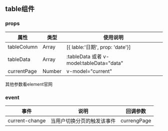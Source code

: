 ## table组件

### props
| 属性 | 类型 | 使用说明 |
| ---- | ----| ---- |
| tableColumn | Array | [{ lable:'日期', prop: 'date'}] |
| tableData | Array |  :tableData 或者 v-model:tableData="data" |
| currentPage | Number |  v-model="current" |

其他参数看element官网

### event

| 事件 | 说明 | 回调参数 |
| ---- | ----| ---- |
|  current-change | 当用户切换分页的触发该事件 | currengPage |

